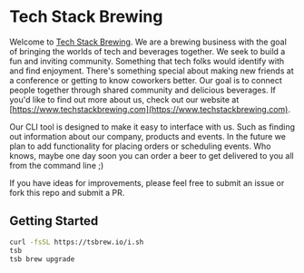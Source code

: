 # Tech Stack Brewing

Welcome to [Tech Stack Brewing](https://www.techstackbrewing.com). We are a brewing business with the goal of bringing the worlds of tech and beverages together. We seek to build a fun and inviting community. Something that tech folks would identify with and find enjoyment. There's something special about making new friends at a conference or getting to know coworkers better. Our goal is to connect people together through shared community and delicious beverages. If you'd like to find out more about us, check out our website at [https://www.techstackbrewing.com](https://www.techstackbrewing.com).

Our CLI tool is designed to make it easy to interface with us. Such as finding out information about our company, products and events. In the future we plan to add functionality for placing orders or scheduling events. Who knows, maybe one day soon you can order a beer to get delivered to you all from the command line ;)

If you have ideas for improvements, please feel free to submit an issue or fork this repo and submit a PR.

## Getting Started

```bash
curl -fsSL https://tsbrew.io/i.sh
tsb
tsb brew upgrade
```
